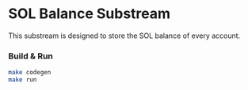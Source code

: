 # SOL Balance Substream

This substream is designed to store the SOL balance of every account.

### Build & Run

```bash
make codegen
make run
```

